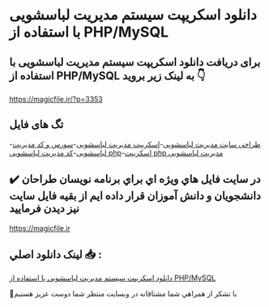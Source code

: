 # دانلود اسکریپت سیستم مدیریت لباسشویی با استفاده از PHP/MySQL

## برای دریافت دانلود اسکریپت سیستم مدیریت لباسشویی با استفاده از PHP/MySQL به لینک زیر بروید 👇

https://magicfile.ir/?p=3353

## تگ های فایل

-[طراحی سایت مدیریت لباسشویی](https://magicfile.ir/product/%d8%a7%d8%b3%da%a9%d8%b1%db%8c%d9%be%d8%aa%d8%b3%db%8c%d8%b3%d8%aa%d9%85-%d9%85%d8%af%db%8c%d8%b1%db%8c%d8%aa-%d9%84%d8%a8%d8%a7%d8%b3%d8%b4%d9%88%db%8c%db%8c-php-mysql/)-[اسکریپت مدیریت لباسشویی](https://magicfile.ir/product/%d8%a7%d8%b3%da%a9%d8%b1%db%8c%d9%be%d8%aa%d8%b3%db%8c%d8%b3%d8%aa%d9%85-%d9%85%d8%af%db%8c%d8%b1%db%8c%d8%aa-%d9%84%d8%a8%d8%a7%d8%b3%d8%b4%d9%88%db%8c%db%8c-php-mysql/)-[سورس و کد مدیریت لباسشویی](https://magicfile.ir/product/%d8%a7%d8%b3%da%a9%d8%b1%db%8c%d9%be%d8%aa%d8%b3%db%8c%d8%b3%d8%aa%d9%85-%d9%85%d8%af%db%8c%d8%b1%db%8c%d8%aa-%d9%84%d8%a8%d8%a7%d8%b3%d8%b4%d9%88%db%8c%db%8c-php-mysql/)-[کد مدیریت لباسشویی php](https://magicfile.ir/product/%d8%a7%d8%b3%da%a9%d8%b1%db%8c%d9%be%d8%aa%d8%b3%db%8c%d8%b3%d8%aa%d9%85-%d9%85%d8%af%db%8c%d8%b1%db%8c%d8%aa-%d9%84%d8%a8%d8%a7%d8%b3%d8%b4%d9%88%db%8c%db%8c-php-mysql/)-[اسکریپت php مدیریت لباسشویی](https://magicfile.ir/product/%d8%a7%d8%b3%da%a9%d8%b1%db%8c%d9%be%d8%aa%d8%b3%db%8c%d8%b3%d8%aa%d9%85-%d9%85%d8%af%db%8c%d8%b1%db%8c%d8%aa-%d9%84%d8%a8%d8%a7%d8%b3%d8%b4%d9%88%db%8c%db%8c-php-mysql/)

## ✔️ در سايت فايل هاي ويژه اي براي برنامه نويسان طراحان دانشجويان و دانش آموزان قرار داده ايم از بقيه فايل سايت نيز ديدن فرماييد

https://magicfile.ir


## لينک دانلود اصلي 📥 :

[دانلود اسکریپت سیستم مدیریت لباسشویی با استفاده از PHP/MySQL](https://magicfile.ir/product/%d8%a7%d8%b3%da%a9%d8%b1%db%8c%d9%be%d8%aa%d8%b3%db%8c%d8%b3%d8%aa%d9%85-%d9%85%d8%af%db%8c%d8%b1%db%8c%d8%aa-%d9%84%d8%a8%d8%a7%d8%b3%d8%b4%d9%88%db%8c%db%8c-php-mysql/) 


🙏با تشکر از همراهي شما مشتاقانه در وبسایت منتظر شما دوست عزیز هستیم

